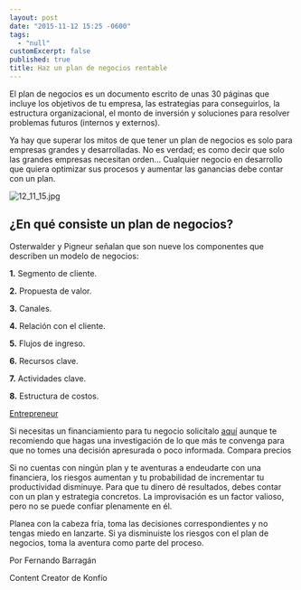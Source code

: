 ```yaml
---
layout: post
date: "2015-11-12 15:25 -0600"
tags: 
  - "null"
customExcerpt: false
published: true
title: Haz un plan de negocios rentable
---
```





El plan de negocios es un documento escrito de unas 30 páginas que incluye los objetivos de tu empresa, las estrategias para conseguirlos, la estructura organizacional, el monto de inversión y soluciones para resolver problemas futuros (internos y externos). 

Ya hay que superar los mitos de que tener un plan de negocios es solo para empresas grandes y desarrolladas. No es verdad; es como decir que solo las grandes empresas necesitan orden… Cualquier negocio en desarrollo que quiera optimizar sus procesos y aumentar las ganancias debe contar con un plan.

![12_11_15.jpg]({{site.baseurl}}/img/12_11_15.jpg)
	
## ¿En qué consiste un plan de negocios?

Osterwalder y Pigneur señalan que son nueve los componentes que describen un modelo de negocios: 

**1.** Segmento de cliente.

**2.** Propuesta de valor.

**3.** Canales.

**4.** Relación con el cliente.

**5.** Flujos de ingreso.

**6.** Recursos clave.

**7.** Actividades clave.

**8.** Estructura de costos. 

[Entrepreneur](http://www.soyentrepreneur.com/27358-guia-para-hacer-tu-plan-de-negocios.html)

Si necesitas un financiamiento para tu negocio solicítalo [aquí](https://konfio.mx/inicio/ingresa) aunque te recomiendo que hagas una investigación de lo que más te convenga para que no tomes una decisión apresurada o poco informada. Compara precios 

Si no cuentas con ningún plan y te aventuras a endeudarte con una financiera, los riesgos aumentan y tu probabilidad de incrementar tu productividad disminuye. Para que tu dinero dé resultados, debes contar con un plan y estrategia concretos. La improvisación es un factor valioso, pero no se puede confiar plenamente en él.

Planea con la cabeza fría, toma las decisiones correspondientes y no tengas miedo en lanzarte. Si ya disminuiste los riesgos con el plan de negocios, toma la aventura como parte del proceso.

Por Fernando Barragán

Content Creator de Konfío
